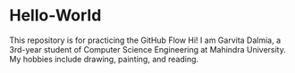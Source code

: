 # Hello-World
This repository is for practicing the GitHub Flow
Hi! I am Garvita Dalmia, a 3rd-year student of Computer Science Engineering at Mahindra University. My hobbies include drawing, painting, and reading.
